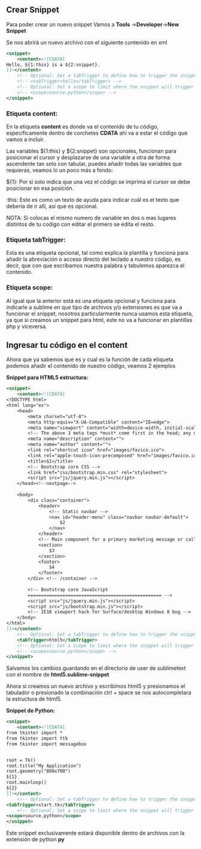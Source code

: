 ## Crear Snippet

Para poder crear un nuevo snippet Vamos a **Tools** ->**Developer**->**New Snippet** 

Se nos abrirá un nuevo archivo con el siguiente contenido en xml

```xml
<snippet>
    <content><![CDATA[
Hello, ${1:this} is a ${2:snippet}.
]]></content>
    <!-- Optional: Set a tabTrigger to define how to trigger the snippet -->
    <!-- <tabTrigger>hello</tabTrigger> -->
    <!-- Optional: Set a scope to limit where the snippet will trigger -->
    <!-- <scope>source.python</scope> -->
</snippet>
```


### Etiqueta content:

En la etiqueta **content** es donde va el contenido de tu código, específicamente dentro de corchetes **CDATA** ahí va a estar el código que vamos a incluir.  

Las variables ${1:this} y ${2:snippet} son opcionales, funcionan para posicionar el cursor y desplazarse de una variable a otra de forma ascendente tan solo con tabular, puedes añadir todas las variables que requieras, veamos lo un poco más a fondo:

${1}: Por si solo indica que una vez el código se imprima el cursor se debe posicionar en esa posición.

:this: Este es como un texto de ayuda para indicar cuál es el texto que debería de ir allí, así que es opcional.

NOTA: Si colocas el mismo numero de variable en dos o mas lugares distintos de tu codigo con editar el primero se edita el resto.

### Etiqueta tabTrigger:

Esta es una etiqueta opcional, tal como explica la plantilla y funciona para añadir la abreviación o acceso directo del teclado a nuestro código, es decir, que con que escribamos nuestra palabra y tabulemos aparezca el contenido.

### Etiqueta scope:

Al igual que la anterior está es una etiqueta opcional y funciona para indicarle a sublime en que tipo de archivos y/o extensiones es que va a funcionar el snippet, nosotros particularmente nunca usamos esta etiqueta, ya que si creamos un snippet para html, este no va a funcionar en plantillas php y viceversa.


## Ingresar tu código en el content

Ahora que ya sabemos que es y cual es la función de cada etiqueta podemos añadir el contenido de nuestro código, veamos 2 ejemplos

**Snippet para HTML5 estructura:** 

```xml
<snippet>
    <content><![CDATA[
<!DOCTYPE html>
<html lang="es">
    <head>
        <meta charset="utf-8">
        <meta http-equiv="X-UA-Compatible" content="IE=edge">
        <meta name="viewport" content="width=device-width, initial-scale=1">
        <!-- The above 3 meta tags *must* come first in the head; any other head content must come *after* these tags -->
        <meta name="description" content="">
        <meta name="author" content="">
        <link rel="shortcut icon" href="images/favico.ico">
        <link rel="apple-touch-icon-precomposed" href="images/favico.ico">
        <title>$1</title>
        <!-- Bootstrap core CSS -->
        <link href="css/bootstrap.min.css" rel="stylesheet">
        <script src="js/jquery.min.js"></script>
    </head><!--nextpage-->
 
    <body>
        <div class="container">
            <header>
                <!-- Static navbar -->
                <nav id="header-menu" class="navbar navbar-default">
                    $2
                </nav>
            </header>
            <!-- Main component for a primary marketing message or call to action -->
            <section>
                $3
            </section>
            <footer>
                $4
            </footer>
        </div> <!-- /container -->
 
        <!-- Bootstrap core JavaScript
        ================================================== -->
        <script src="js/jquery.min.js"></script>
        <script src="js/bootstrap.min.js"></script>
        <!-- IE10 viewport hack for Surface/desktop Windows 8 bug -->
    </body>
</html>
]]></content>
    <!-- Optional: Set a tabTrigger to define how to trigger the snippet -->
    <tabTrigger>html5</tabTrigger>
    <!-- Optional: Set a scope to limit where the snippet will trigger -->
    <!-- <scope>source.python</scope> -->
</snippet>
```
Salvamos los cambios guardando en el directorio de user de sublimetext con el nombre de **html5.sublime-snippet**

Ahora si creamos un nuevo archivo y escribimos html5 y presionamos el tabulador o presionado la combinación ctrl + space se nos autocompletara la estructura de html5.  


**Snippet de Python:**

```xml
<snippet>
    <content><![CDATA[
from tkinter import *
from tkinter import ttk 
from tkinter import messagebox


root = Tk()
root.title("My Application")
root.geometry("800x700")
${1}
root.mainloop()     
${2}
]]></content>
    <!-- Optional: Set a tabTrigger to define how to trigger the snippet -->
<tabTrigger>start.tk</tabTrigger>
    <!-- Optional: Set a scope to limit where the snippet will trigger -->
<scope>source.python</scope>
</snippet>
```

Este snippet exclusivamente estará disponible dentro de archivos con la extensión de python **py**
